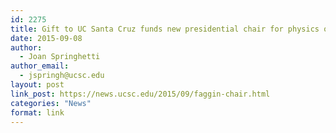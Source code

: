 ```yaml
---
id: 2275
title: Gift to UC Santa Cruz funds new presidential chair for physics of information
date: 2015-09-08
author:
  - Joan Springhetti
author_email:
  - jspringh@ucsc.edu
layout: post
link_post: https://news.ucsc.edu/2015/09/faggin-chair.html
categories: "News"
format: link
---
```

